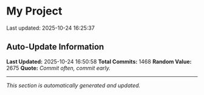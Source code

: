 # My Project


Last updated: 2025-10-24 16:25:37



































































































































































































































































































































































































































































































































































































































































































































































































































































































































































































































































































































































































































































































































































































































































































































































































































































































































































































































































































































## Auto-Update Information

**Last Updated:** 2025-10-24 16:50:58
**Total Commits:** 1468
**Random Value:** 2675
**Quote:** _Commit often, commit early._

---
_This section is automatically generated and updated._